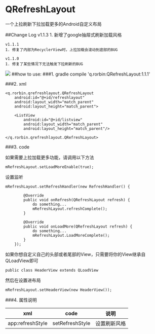 # QRefreshLayout
一个上拉刷新下拉加载更多的Android自定义布局

##Change Log
    v1.1.3
    1. 新增了google抽屉式刷新加载风格

    v1.1.1
    1. 修复了内部为RecyclerView时，上拉加载会滚动到底部的BUG

    v1.1.0
    1. 修复了某些情况下无法触发下拉刷新的BUG
    


![](https://github.com/qstumn/QRefreshLayout/blob/master/demo.gif?raw=true)
##how to use:
###1. gradle
    compile 'q.rorbin:QRefreshLayout:1.1.1'  

###2. xml

    <q.rorbin.qrefreshlayout.QRefreshLayout
        android:id="@+id/refreshlayout"
        android:layout_width="match_parent"
        android:layout_height="match_parent">
        
        <ListView 
            android:id="@+id/listview"
            android:layout_width="match_parent"
            android:layout_height="match_parent"/>
            
    </q.rorbin.qrefreshlayout.QRefreshLayout>
    

###3. code
  
   如果需要上拉加载更多功能，请调用以下方法
  
  `mRefreshLayout.setLoadMoreEnable(true);`

   设置监听 
  
    mRefreshLayout.setRefreshHandler(new RefreshHandler() {
    
            @Override
            public void onRefresh(QRefreshLayout refresh) {
                do something...
                mRefreshLayout.refreshComplete();
            }
            
            @Override
            public void onLoadMore(QRefreshLayout refresh) {
                do something...
                mRefreshLayout.LoadMoreComplete();
            }
        });

  如果你想自定义自己的头部或者尾部的View，只需要将你的View继承自QLoadView即可
  
  `public class HeaderView extends QLoadView`
  
   然后在设置进布局
  
  `mRefreshLayout.setHeaderView(new HeaderView());`
 
 
###4. 属性说明
 
 xml | code | 说明
 --- | --- | ---
 app:refreshStyle | setRefreshStyle | 设置刷新风格

